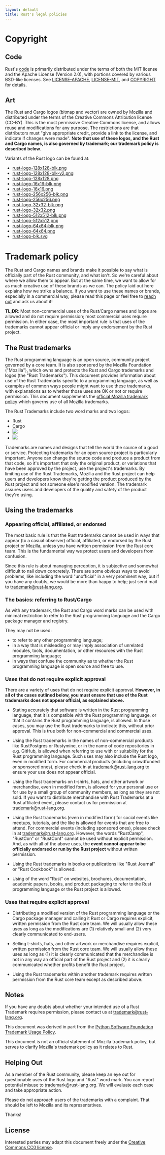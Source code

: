 ```yaml
---
layout: default
title: Rust's legal policies
---
```


# Copyright

## Code

Rust's [code](https://github.com/rust-lang/rust) is primarily distributed under
the terms of both the MIT license and the Apache License (Version 2.0), with
portions covered by various BSD-like licenses.
See [LICENSE-APACHE](https://github.com/rust-lang/rust/blob/master/LICENSE-APACHE),
[LICENSE-MIT](https://github.com/rust-lang/rust/blob/master/LICENSE-MIT),
and [COPYRIGHT](https://github.com/rust-lang/rust/blob/master/COPYRIGHT) for details.

## Art

The Rust and Cargo logos (bitmap and vector) are owned by Mozilla and
distributed under the terms of the Creative Commons Attribution license
(CC-BY). This is the most permissive Creative Commons license, and allows reuse
and modifications for any purpose. The restrictions are that distributors must
"give appropriate credit, provide a link to the license, and indicate if changes
were made". **Note that use of these logos, and the Rust and Cargo names, is
also governed by trademark; our trademark policy is described below**.

Variants of the Rust logo can be found at:

* [rust-logo-128x128-blk.png](/logos/rust-logo-128x128-blk.png)
* [rust-logo-128x128-blk-v2.png](/logos/rust-logo-128x128-blk-v2.png)
* [rust-logo-128x128.png](/logos/rust-logo-128x128.png)
* [rust-logo-16x16-blk.png](/logos/rust-logo-16x16-blk.png)
* [rust-logo-16x16.png](/logos/rust-logo-16x16.png)
* [rust-logo-256x256-blk.png](/logos/rust-logo-256x256-blk.png)
* [rust-logo-256x256.png](/logos/rust-logo-256x256.png)
* [rust-logo-32x32-blk.png](/logos/rust-logo-32x32-blk.png)
* [rust-logo-32x32.png](/logos/rust-logo-32x32.png)
* [rust-logo-512x512-blk.png](/logos/rust-logo-512x512-blk.png)
* [rust-logo-512x512.png](/logos/rust-logo-512x512.png)
* [rust-logo-64x64-blk.png](/logos/rust-logo-64x64-blk.png)
* [rust-logo-64x64.png](/logos/rust-logo-64x64.png)
* [rust-logo-blk.svg](/logos/rust-logo-blk.svg)

# Trademark policy

The Rust and Cargo names and brands make it possible to say what is officially
part of the Rust community, and what isn't. So we're careful about where we
allow them to appear. But at the same time, we want to allow for as much
creative use of these brands as we can. The policy laid out here explains how we
strike a balance. If you want to use these names or brands, especially in a
commercial way, please read this page or feel free to
[reach out](trademark@rust-lang.org) and ask us about it!

**TL;DR**: Most non-commercial uses of the Rust/Cargo names and logos are
allowed and do not require permission; most commercial uses require
permission. In either case, the most important rule is that uses of the
trademarks cannot appear official or imply any endorsement by the Rust project.

## The Rust trademarks

The Rust programming language is an open source, community project governed by a
core team. It is also sponsored by the Mozilla Foundation ("Mozilla"), which
owns and protects the Rust and Cargo trademarks and logos (the "Rust
Trademarks"). This document provides information about use of the Rust
Trademarks specific to a programming language, as well as examples of common
ways people might want to use these trademarks, with explanations as to whether
those uses are OK or not or require permission. This document supplements the
[official Mozilla trademark policy](https://www.mozilla.org/foundation/trademarks/policy/)
which governs use of all Mozilla trademarks.

The Rust Trademarks include two word marks and two logos:

* Rust
* Cargo
* <img src="https://www.rust-lang.org/logos/rust-logo-blk.svg">
* <img src="https://crates.io/assets/Cargo-Logo-Small-233a70e173f628a13c391cb95cf1d70b.png">

Trademarks are names and designs that tell the world the source of a good or
service. Protecting trademarks for an open source project is particularly
important. Anyone can change the source code and produce a product from that
code, so it's important that only the original product, or variations that have
been approved by the project, use the project's trademarks. By limiting use of
the Rust Trademarks, Mozilla and the Rust project can help users and developers
know they're getting the product produced by the Rust project and not someone
else's modified version. The trademark assures users and developers of the
quality and safety of the product they're using.

## Using the trademarks

### Appearing official, affiliated, or endorsed

The most basic rule is that the Rust trademarks cannot be used in ways that
appear (to a casual observer) official, affiliated, or endorsed by the Rust
project or Mozilla, unless you have written permission from the Rust core team.
This is the fundamental way we protect users and developers from confusion.

Since this rule is about managing perception, it is subjective and somewhat
difficult to nail down concretely. There are some obvious ways to avoid
problems, like including the word "unofficial" in a very prominent way, but if
you have any doubts, we would be more than happy to help; just send mail to
[trademark@rust-lang.org](trademark@rust-lang.org).

### The basics: referring to Rust/Cargo

As with any trademark, the Rust and Cargo word marks can be used with minimal
restriction to refer to the Rust programming language and the Cargo package
manager and registry.

They may not be used:

- to refer to any other programming language;
- in a way that is misleading or may imply association of unrelated modules,
  tools, documentation, or other resources with the Rust programming language;
- in ways that confuse the community as to whether the Rust programming language
  is open source and free to use.

### Uses that do not require explicit approval

There are a variety of uses that do not require explicit approval. **However, in all of the cases outlined below, you must ensure that use of the Rust trademarks does not appear official, as explained above.**

* Stating accurately that software is written in the Rust programming language,
that it is compatible with the Rust programming language, or that it contains
the Rust programming language, is allowed. In those cases, you may use
the Rust trademarks to indicate this, without prior approval. This is true both
for non-commercial and commercial uses.

* Using the Rust trademarks in the names of non-commercial products like
RustPostgres or Rustymine, or in the name of code repositories in e.g. GitHub,
is allowed when referring to use with or suitability for the Rust
programming language. Such uses may also include the Rust logo, even in modified
form. For commercial products (including crowdfunded or sponsored ones), please
check in at [trademark@rust-lang.org](trademark@rust-lang.org) to ensure your
use does not appear official.

* Using the Rust trademarks on t-shirts, hats, and other artwork or merchandise,
even in modified form, is allowed for your personal use or for use by a
small group of community members, as long as they are not sold. If you want to
distribute merchandise with Rust Trademarks at a Rust affiliated event, please
contact us for permission at [trademark@rust-lang.org](trademark@rust-lang.org).

* Using the Rust trademarks (even in modified form) for social events like
meetups, tutorials, and the like is allowed for events that are free to attend. For commercial events (including sponsored ones), please check in at [trademark@rust-lang.org](trademark@rust-lang.org). However, the words "RustCamp", "RustCon" or
"RustConf" cannot be used without explicit permission. And, as with all of the
above uses, the **event cannot appear to be officially endorsed or run by the Rust project** without written permission.

* Using the Rust trademarks in books or publications like "Rust Journal" or
"Rust Cookbook" is allowed.

* Using of the word "Rust" on websites, brochures, documentation, academic
papers, books, and product packaging to refer to the Rust programming language
or the Rust project is allowed.

### Uses that require explicit approval

* Distributing a modified version of the Rust programming language or the Cargo
package manager and calling it Rust or Cargo requires explicit, written
permission from the Rust core team. We will usually allow these uses as long as
the modifications are (1) relatively small and (2) very clearly communicated to
end-users.

* Selling t-shirts, hats, and other artwork or merchandise requires explicit,
written permission from the Rust core team. We will usually allow these uses as
long as (1) it is clearly communicated that the merchandise is not in any way an
official part of the Rust project and (2) it is clearly communicated whether
profits benefit the Rust project.

* Using the Rust trademarks within another trademark requires written permission
from the Rust core team except as described above.

## Notes

If you have any doubts about whether your intended use of a Rust Trademark
requires permission, please contact us at
[trademark@rust-lang.org](trademark@rust-lang.org).

This document was derived in part from the
[Python Software Foundation Trademark Usage Policy](https://www.python.org/psf/trademarks/).

This document is not an official statement of Mozilla trademark policy, but
serves to clarify Mozilla's trademark policy as it relates to Rust.

## Helping Out

As a member of the Rust community, please keep an eye out for questionable uses
of the Rust logo and "Rust" word mark. You can report potential misuse to
[trademark@rust-lang.org](trademark@rust-lang.org). We will evaluate each case
and take appropriate action.

Please do not approach users of the trademarks with a complaint. That should be
left to Mozilla and its representatives.

Thanks!

## License

Interested parties may adapt this document freely under the
[Creative Commons CC0 license](creativecommons.org/publicdomain/zero/1.0/).

